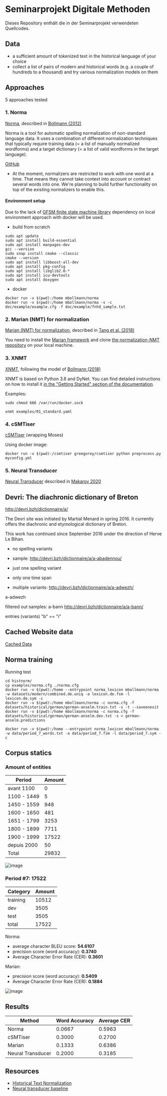 # Seminarprojekt Digitale Methoden
Dieses Repository enthält die in der Seminarprojekt verwendeten Quellcodes.

## Data
- a sufficient amount of tokenized text in the historical language of your choice
- collect a list of pairs of modern and historical words (e.g. a couple of hundreds to a thousand) 
  and try various normalization models on them
  


## Approaches
5 approaches tested

### 1. Norma
[Norma](https://github.com/comphist/norma), described in [Bollmann
  (2012)](https://marcel.bollmann.me/pub/acrh12.pdf)

Norma is a tool for automatic spelling normalization of non-standard language data. It uses a combination of different 
normalization techniques that typically require training data (= a list of manually normalized wordforms) 
and a target dictionary (= a list of valid wordforms in the target language).

[GitHub](https://github.com/comphist/norma)

- At the moment, normalizers are restricted to work with one word at a time. 
  That means they cannot take context into account or contract several words into one. 
  We're planning to build further functionality on top of the existing normalizers to enable this.

#### Environment setup
Due to the lack of 
[GFSM finite state machine library](http://kaskade.dwds.de/~moocow/mirror/projects/gfsm/)
dependency on local environment approach with docker will be used.

- build from scratch
```commandline
sudo apt update
sudo apt install build-essential
sudo apt install manpages-dev
gcc --version
sudo snap install cmake --classic
cmake --version
sudo apt install libboost-all-dev
sudo apt install pkg-config
sudo apt install libglib2.0-*
sudo apt install icu-devtools
sudo apt install doxygen
```
- docker
```commandline
docker run -v $(pwd):/home mbollmann/norma
docker run -v $(pwd):/home mbollmann/norma -s -c doc/example/example.cfg -f doc/example/fnhd_sample.txt
```

### 2. Marian (NMT) for normalization
[Marian (NMT) for normalization](https://github.com/tanggongbo/normalization-NMT),
  described in [Tang et al. (2018)](http://aclweb.org/anthology/C18-1112)

You need to install the [Marian
framework](https://github.com/marian-nmt/marian-dev) and clone [the
normalization-NMT repository](https://github.com/tanggongbo/normalization-NMT)
on your local machine.  

### 3. XNMT

[XNMT](https://github.com/neulab/xnmt), following the model of [Bollmann
  (2018)](http://www.linguistics.rub.de/forschung/arbeitsberichte/22.pdf)

XNMT is based on Python 3.6 and DyNet.  You can find detailed instructions on
how to install it [in the "Getting Started" section of the
documentation](https://xnmt.readthedocs.io/en/latest/getting_started.html).


Examples:
```commandline
sudo chmod 666 /var/run/docker.sock

xnmt examples/01_standard.yaml
```

### 4. cSMTiser

[cSMTiser](https://github.com/clarinsi/csmtiser) (wrapping Moses)

Using docker image:
```commandline
docker run -v $(pwd):/csmtiser greegorey/csmtiser python preprocess.py myconfig.yml
```

### 5. Neural Transducer

[Neural Transducer](https://github.com/peter-makarov/il-reimplementation/tree/feature/sgm2021)
described in [Makarov 2020](https://www.aclweb.org/anthology/2020.acl-main.650/)

## Devri: The diachronic dictionary of Breton
http://devri.bzh/dictionnaire/a/

The Devri site was initiated by Martial Menard in spring 2016. It currently offers the diachronic and etymological dictionary of Breton. 

This work has continued since September 2016 under the direction of Herve Le Bihan.

- no spelling variants
- sample: http://devri.bzh/dictionnaire/a/a-abadennou/
- just one spelling variant
- only one time span

- multiple variants: 
http://devri.bzh/dictionnaire/a/a-adwezh/
  
a-adwezh

filtered out samples:
a-bann
http://devri.bzh/dictionnaire/a/a-bann/

entries (variants) "b" == "i"


## Cached Website data
[Cached Data](https://mega.nz/file/7PZVAAJa#E1uTlaE0UKj8iSHRq1bMMsVg2vdOCAUkrNuAaSOuo5I)

## Norma training
Running test

```commandline
cd histnorm/
cp examples/norma.cfg ./norma.cfg
docker run -v $(pwd):/home --entrypoint norma_lexicon mbollmann/norma -w datasets/modern/combined.de.uniq -a lexicon.de.fsm -l lexicon.de.sym -c
docker run -v $(pwd):/home mbollmann/norma -c norma.cfg -f datasets/historical/german/german-anselm.train.txt -s -t --saveonexit
docker run -v $(pwd):/home mbollmann/norma -c norma.cfg -f datasets/historical/german/german-anselm.dev.txt -s > german-anselm.predictions
```

```commandline
docker run -v $(pwd):/home --entrypoint norma_lexicon mbollmann/norma -w data/period_7_words.txt -a data/period_7.fsm -l data/period_7.sym -c

```

## Corpus statics
### Amount of entities
| Period | Amount |
| --- | --- |
| avant 1100 | 0 |
| 1100 - 1449 | 5 |
| 1450 - 1559 | 948 |
| 1600 - 1650 | 481 |
| 1651 - 1799 | 3253 |
| 1800 - 1899 | 7711 |
| 1900 - 1999 | 17522
| depuis 2000 | 50 |
| Total | 29832 |

![image](./period_distribution.png)

### Period #7: 17522

| Category | Amount |
| --- | --- |
| training | 10512 |
| dev | 3505 |
| test | 3505 |
| total | 17522 |

Norma:
- average character BLEU score: **54.6107**
- precision score (word accuracy): **0.3740**
- Average Character Error Rate (CER): **0.3601**

Marian:
- precision score (word accuracy): **0.5409**
- Average Character Error Rate (CER): **0.1884**

![image](./norma_bleu.png)

## Results

| Method | Word Accuracy | Average CER |
| --- | --- | --- |
| Norma | 0.0667 | 0.5963 |
| cSMTiser | 0.3000 | 0.2700 |
| Marian | 0.1333 | 0.6386 |
| Neural Transducer | 0.2000 | 0.3185 |


## Resources
- [Historical Text Normalization](https://github.com/coastalcph/histnorm#tldr-the-recommended-normalization-approach)
- [Neural transducer baseline](https://github.com/peter-makarov/il-reimplementation/tree/feature/sgm2021)

